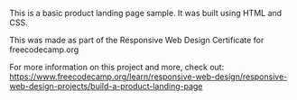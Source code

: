 This is a basic product landing page sample. It was built using HTML and CSS.

This was made as part of the Responsive Web Design Certificate for freecodecamp.org

For more information on this project and more, check out:
https://www.freecodecamp.org/learn/responsive-web-design/responsive-web-design-projects/build-a-product-landing-page